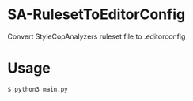 # SA-RulesetToEditorConfig
Convert StyleCopAnalyzers ruleset file to .editorconfig

# Usage

```code
$ python3 main.py
```
